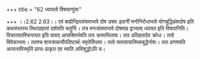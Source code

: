 +++
title = "62 ध्यायतो विषयान्पुंसः"

+++
।।2.62 2.63।। एवं बाह्येन्द्रियसंयमाभावे दोष उक्तः इदानीं मनोनिरोधाभावे
योगबुद्धिभ्रंशदोष इति कथयंस्तस्य स्थिरप्रज्ञतां दर्शयति चतुर्भिः। तत्र
मनःसंयमाभावे दोषमाह द्वाभ्याम् ध्यायत इति विषयानिति। विचारयतश्चिन्तयत
इति यावत् आसक्तिर्भवति ततः कामाभिलाषः। ततः प्रतिहतादेव क्रोधः। ततो
विवेकाभावः। ततश्च शास्त्राचार्योपदिष्टार्थः स्मृतेर्विप्लवः। ततो
व्यवसायात्मिकबुद्धेर्नाशः। ततः प्रणश्यति अत्यन्तविस्मृतिं प्राप्तः
प्राकृत एव भवति अविशुद्धोऽपि च।  

